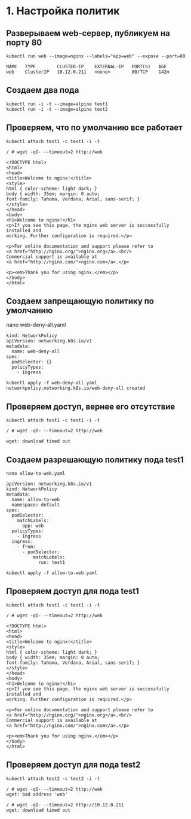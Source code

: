 # 1. Настройка политик

## Разверываем web-сервер, публикуем на порту 80  

```
kubectl run web --image=nginx --labels="app=web" --expose --port=80
```

```
NAME   TYPE        CLUSTER-IP    EXTERNAL-IP   PORT(S)   AGE
web    ClusterIP   10.12.0.211   <none>        80/TCP    142m

```

## Создаем два пода

```
kubectl run -i -t --image=alpine test1 
kubectl run -i -t --image=alpine test2 
```

## Проверяем, что по умолчанию все работает

`kubectl attach test1 -c test1 -i -t`


`/ # wget -qO- --timeout=2 http://web`

```
<!DOCTYPE html>
<html>
<head>
<title>Welcome to nginx!</title>
<style>
html { color-scheme: light dark; }
body { width: 35em; margin: 0 auto;
font-family: Tahoma, Verdana, Arial, sans-serif; }
</style>
</head>
<body>
<h1>Welcome to nginx!</h1>
<p>If you see this page, the nginx web server is successfully installed and
working. Further configuration is required.</p>

<p>For online documentation and support please refer to
<a href="http://nginx.org/">nginx.org</a>.<br/>
Commercial support is available at
<a href="http://nginx.com/">nginx.com</a>.</p>

<p><em>Thank you for using nginx.</em></p>
</body>
</html>
```

## Создаем запрещающую политику по умолчанию

nano web-deny-all.yaml

```
kind: NetworkPolicy
apiVersion: networking.k8s.io/v1
metadata:
  name: web-deny-all
spec:
  podSelector: {}
  policyTypes:
    - Ingress
```

`kubectl apply -f web-deny-all.yaml`
`networkpolicy.networking.k8s.io/web-deny-all created`


## Проверяем доступ, вернее его отсутствие

`kubectl attach test1 -c test1 -i -t`

```
/ # wget -qO- --timeout=2 http://web

wget: download timed out
```

## Создаем разрешающую политику пода test1

`nano allow-to-web.yaml`

```
apiVersion: networking.k8s.io/v1
kind: NetworkPolicy
metadata:
  name: allow-to-web
  namespace: default
spec:
  podSelector:
    matchLabels:
      app: web
  policyTypes:
    - Ingress
  ingress:
    - from:
      - podSelector:
          matchLabels:
            run: test1

 ``` 

`kubectl apply -f allow-to-web.yaml`

## Проверяем доступ для пода test1

`kubectl attach test1 -c test1 -i -t`


`/ # wget -qO- --timeout=2 http://web`

```
<!DOCTYPE html>
<html>
<head>
<title>Welcome to nginx!</title>
<style>
html { color-scheme: light dark; }
body { width: 35em; margin: 0 auto;
font-family: Tahoma, Verdana, Arial, sans-serif; }
</style>
</head>
<body>
<h1>Welcome to nginx!</h1>
<p>If you see this page, the nginx web server is successfully installed and
working. Further configuration is required.</p>

<p>For online documentation and support please refer to
<a href="http://nginx.org/">nginx.org</a>.<br/>
Commercial support is available at
<a href="http://nginx.com/">nginx.com</a>.</p>

<p><em>Thank you for using nginx.</em></p>
</body>
</html>
```


## Проверяем доступ для пода test2

`kubectl attach test2 -c test2 -i -t`

```
/ # wget -qO- --timeout=2 http://web
wget: bad address 'web'

/ # wget -qO- --timeout=2 http://10.12.0.211
wget: download timed out
```















